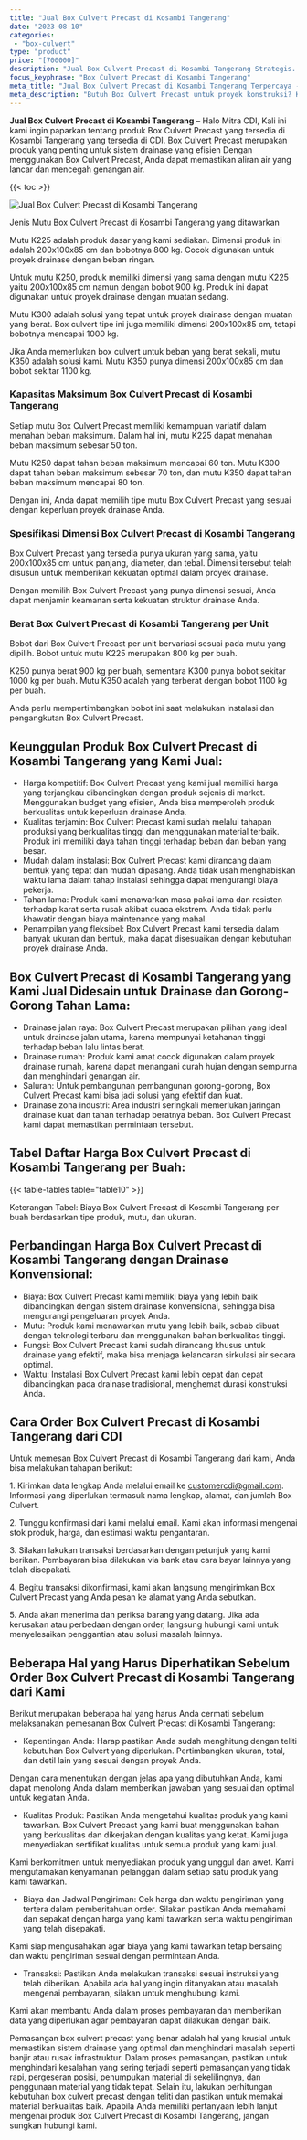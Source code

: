 ```yaml
---
title: "Jual Box Culvert Precast di Kosambi Tangerang"
date: "2023-08-10"
categories:
 - "box-culvert"
type: "product"
price: "[700000]"
description: "Jual Box Culvert Precast di Kosambi Tangerang Strategis. Box Culvert Precast unggulan untuk kebutuhan konstruksi dengan performa superior. Konsultasikan kebutuhan Anda sekarang."
focus_keyphrase: "Box Culvert Precast di Kosambi Tangerang"
meta_title: "Jual Box Culvert Precast di Kosambi Tangerang Terpercaya - CDI"
meta_description: "Butuh Box Culvert Precast untuk proyek konstruksi? Kami adalah solusi tepat dengan penawaran kompetitif. Segera hubungi kami."
---
```


**Jual Box Culvert Precast di Kosambi Tangerang** – Halo Mitra CDI, Kali ini kami ingin paparkan tentang produk Box Culvert Precast yang tersedia di Kosambi Tangerang yang tersedia di CDI. Box Culvert Precast merupakan produk yang penting untuk sistem drainase yang efisien Dengan menggunakan Box Culvert Precast, Anda dapat memastikan aliran air yang lancar dan mencegah genangan air.

{{< toc >}}

![Jual Box Culvert Precast di Kosambi Tangerang](/images/box-culvert/box-culvert-25.jpg)

Jenis Mutu Box Culvert Precast di Kosambi Tangerang yang ditawarkan

Mutu K225 adalah produk dasar yang kami sediakan. Dimensi produk ini adalah 200x100x85 cm dan bobotnya 800 kg. Cocok digunakan untuk proyek drainase dengan beban ringan.

Untuk mutu K250, produk memiliki dimensi yang sama dengan mutu K225 yaitu 200x100x85 cm namun dengan bobot 900 kg. Produk ini dapat digunakan untuk proyek drainase dengan muatan sedang.

Mutu K300 adalah solusi yang tepat untuk proyek drainase dengan muatan yang berat. Box culvert tipe ini juga memiliki dimensi 200x100x85 cm, tetapi bobotnya mencapai 1000 kg.

Jika Anda memerlukan box culvert untuk beban yang berat sekali, mutu K350 adalah solusi kami. Mutu K350 punya dimensi 200x100x85 cm dan bobot sekitar 1100 kg.

### Kapasitas Maksimum Box Culvert Precast di Kosambi Tangerang

Setiap mutu Box Culvert Precast memiliki kemampuan variatif dalam menahan beban maksimum. Dalam hal ini, mutu K225 dapat menahan beban maksimum sebesar 50 ton.

Mutu K250 dapat tahan beban maksimum mencapai 60 ton. Mutu K300 dapat tahan beban maksimum sebesar 70 ton, dan mutu K350 dapat tahan beban maksimum mencapai 80 ton.

Dengan ini, Anda dapat memilih tipe mutu Box Culvert Precast yang sesuai dengan keperluan proyek drainase Anda.

### Spesifikasi Dimensi Box Culvert Precast di Kosambi Tangerang

Box Culvert Precast yang tersedia punya ukuran yang sama, yaitu 200x100x85 cm untuk panjang, diameter, dan tebal. Dimensi tersebut telah disusun untuk memberikan kekuatan optimal dalam proyek drainase.

Dengan memilih Box Culvert Precast yang punya dimensi sesuai, Anda dapat menjamin keamanan serta kekuatan struktur drainase Anda.

### Berat Box Culvert Precast di Kosambi Tangerang per Unit

Bobot dari Box Culvert Precast per unit bervariasi sesuai pada mutu yang dipilih. Bobot untuk mutu K225 merupakan 800 kg per buah.

K250 punya berat 900 kg per buah, sementara K300 punya bobot sekitar 1000 kg per buah. Mutu K350 adalah yang terberat dengan bobot 1100 kg per buah.

Anda perlu mempertimbangkan bobot ini saat melakukan instalasi dan pengangkutan Box Culvert Precast.

## Keunggulan Produk Box Culvert Precast di Kosambi Tangerang yang Kami Jual:

*   Harga kompetitif: Box Culvert Precast yang kami jual memiliki harga yang terjangkau dibandingkan dengan produk sejenis di market. Menggunakan budget yang efisien, Anda bisa memperoleh produk berkualitas untuk keperluan drainase Anda.
*   Kualitas terjamin: Box Culvert Precast kami sudah melalui tahapan produksi yang berkualitas tinggi dan menggunakan material terbaik. Produk ini memiliki daya tahan tinggi terhadap beban dan beban yang besar.
*   Mudah dalam instalasi: Box Culvert Precast kami dirancang dalam bentuk yang tepat dan mudah dipasang. Anda tidak usah menghabiskan waktu lama dalam tahap instalasi sehingga dapat mengurangi biaya pekerja.
*   Tahan lama: Produk kami menawarkan masa pakai lama dan resisten terhadap karat serta rusak akibat cuaca ekstrem. Anda tidak perlu khawatir dengan biaya maintenance yang mahal.
*   Penampilan yang fleksibel: Box Culvert Precast kami tersedia dalam banyak ukuran dan bentuk, maka dapat disesuaikan dengan kebutuhan proyek drainase Anda.

## Box Culvert Precast di Kosambi Tangerang yang Kami Jual Didesain untuk Drainase dan Gorong-Gorong Tahan Lama:

*   Drainase jalan raya: Box Culvert Precast merupakan pilihan yang ideal untuk drainase jalan utama, karena mempunyai ketahanan tinggi terhadap beban lalu lintas berat.
*   Drainase rumah: Produk kami amat cocok digunakan dalam proyek drainase rumah, karena dapat menangani curah hujan dengan sempurna dan menghindari genangan air.
*   Saluran: Untuk pembangunan pembangunan gorong-gorong, Box Culvert Precast kami bisa jadi solusi yang efektif dan kuat.
*   Drainase zona industri: Area industri seringkali memerlukan jaringan drainase kuat dan tahan terhadap beratnya beban. Box Culvert Precast kami dapat memastikan permintaan tersebut.

## Tabel Daftar Harga Box Culvert Precast di Kosambi Tangerang per Buah:

{{< table-tables table="table10" >}}

Keterangan Tabel: Biaya Box Culvert Precast di Kosambi Tangerang per buah berdasarkan tipe produk, mutu, dan ukuran.

## Perbandingan Harga Box Culvert Precast di Kosambi Tangerang dengan Drainase Konvensional:

*   Biaya: Box Culvert Precast kami memiliki biaya yang lebih baik dibandingkan dengan sistem drainase konvensional, sehingga bisa mengurangi pengeluaran proyek Anda.
*   Mutu: Produk kami menawarkan mutu yang lebih baik, sebab dibuat dengan teknologi terbaru dan menggunakan bahan berkualitas tinggi.
*   Fungsi: Box Culvert Precast kami sudah dirancang khusus untuk drainase yang efektif, maka bisa menjaga kelancaran sirkulasi air secara optimal.
*   Waktu: Instalasi Box Culvert Precast kami lebih cepat dan cepat dibandingkan pada drainase tradisional, menghemat durasi konstruksi Anda.

## Cara Order Box Culvert Precast di Kosambi Tangerang dari CDI

Untuk memesan Box Culvert Precast di Kosambi Tangerang dari kami, Anda bisa melakukan tahapan berikut:

1\.  Kirimkan data lengkap Anda melalui email ke customercdi@gmail.com. Informasi yang diperlukan termasuk nama lengkap, alamat, dan jumlah Box Culvert.

2\.  Tunggu konfirmasi dari kami melalui email. Kami akan informasi mengenai stok produk, harga, dan estimasi waktu pengantaran.

3\.  Silakan lakukan transaksi berdasarkan dengan petunjuk yang kami berikan. Pembayaran bisa dilakukan via bank atau cara bayar lainnya yang telah disepakati.

4\.  Begitu transaksi dikonfirmasi, kami akan langsung mengirimkan Box Culvert Precast yang Anda pesan ke alamat yang Anda sebutkan.

5\.  Anda akan menerima dan periksa barang yang datang. Jika ada kerusakan atau perbedaan dengan order, langsung hubungi kami untuk menyelesaikan penggantian atau solusi masalah lainnya.

## Beberapa Hal yang Harus Diperhatikan Sebelum Order Box Culvert Precast di Kosambi Tangerang dari Kami

Berikut merupakan beberapa hal yang harus Anda cermati sebelum melaksanakan pemesanan Box Culvert Precast di Kosambi Tangerang:

*   Kepentingan Anda: Harap pastikan Anda sudah menghitung dengan teliti kebutuhan Box Culvert yang diperlukan. Pertimbangkan ukuran, total, dan detil lain yang sesuai dengan proyek Anda.

Dengan cara menentukan dengan jelas apa yang dibutuhkan Anda, kami dapat menolong Anda dalam memberikan jawaban yang sesuai dan optimal untuk kegiatan Anda.
*   Kualitas Produk: Pastikan Anda mengetahui kualitas produk yang kami tawarkan. Box Culvert Precast yang kami buat menggunakan bahan yang berkualitas dan dikerjakan dengan kualitas yang ketat. Kami juga menyediakan sertifikat kualitas untuk semua produk yang kami jual.

Kami berkomitmen untuk menyediakan produk yang unggul dan awet. Kami mengutamakan kenyamanan pelanggan dalam setiap satu produk yang kami tawarkan.
*   Biaya dan Jadwal Pengiriman: Cek harga dan waktu pengiriman yang tertera dalam pemberitahuan order. Silakan pastikan Anda memahami dan sepakat dengan harga yang kami tawarkan serta waktu pengiriman yang telah disepakati.

Kami siap mengusahakan agar biaya yang kami tawarkan tetap bersaing dan waktu pengiriman sesuai dengan permintaan Anda.
*   Transaksi: Pastikan Anda melakukan transaksi sesuai instruksi yang telah diberikan. Apabila ada hal yang ingin ditanyakan atau masalah mengenai pembayaran, silakan untuk menghubungi kami.

Kami akan membantu Anda dalam proses pembayaran dan memberikan data yang diperlukan agar pembayaran dapat dilakukan dengan baik.

Pemasangan box culvert precast yang benar adalah hal yang krusial untuk memastikan sistem drainase yang optimal dan menghindari masalah seperti banjir atau rusak infrastruktur. Dalam proses pemasangan, pastikan untuk menghindari kesalahan yang sering terjadi seperti pemasangan yang tidak rapi, pergeseran posisi, penumpukan material di sekelilingnya, dan penggunaan material yang tidak tepat. Selain itu, lakukan perhitungan kebutuhan box culvert precast dengan teliti dan pastikan untuk memakai material berkualitas baik. Apabila Anda memiliki pertanyaan lebih lanjut mengenai produk Box Culvert Precast di Kosambi Tangerang, jangan sungkan hubungi kami.